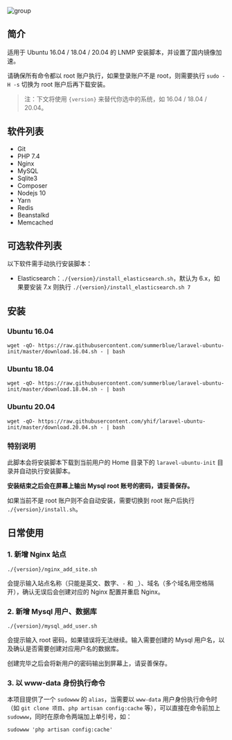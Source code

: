 
![group](https://cloud.githubusercontent.com/assets/324764/18408949/02d3cb2a-7770-11e6-96e2-54bbcfbfa1d1.png)

## 简介

适用于 Ubuntu 16.04 / 18.04 / 20.04 的 LNMP 安装脚本，并设置了国内镜像加速。

请确保所有命令都以 root 账户执行，如果登录账户不是 root，则需要执行 `sudo -H -s` 切换为 root 账户后再下载安装。

> 注：下文将使用 `{version}` 来替代你选中的系统，如 16.04 / 18.04 / 20.04。

## 软件列表

* Git
* PHP 7.4
* Nginx
* MySQL
* Sqlite3
* Composer
* Nodejs 10
* Yarn
* Redis
* Beanstalkd
* Memcached

## 可选软件列表

以下软件需手动执行安装脚本：

* Elasticsearch：`./{version}/install_elasticsearch.sh`，默认为 6.x，如果要安装 7.x 则执行 `./{version}/install_elasticsearch.sh 7`

## 安装

### Ubuntu 16.04

```
wget -qO- https://raw.githubusercontent.com/summerblue/laravel-ubuntu-init/master/download.16.04.sh - | bash
```


### Ubuntu 18.04

```
wget -qO- https://raw.githubusercontent.com/summerblue/laravel-ubuntu-init/master/download.18.04.sh - | bash
```


### Ubuntu 20.04

```
wget -qO- https://raw.githubusercontent.com/yhif/laravel-ubuntu-init/master/download.20.04.sh - | bash
```


### 特别说明

此脚本会将安装脚本下载到当前用户的 Home 目录下的 `laravel-ubuntu-init` 目录并自动执行安装脚本。

**安装结束之后会在屏幕上输出 Mysql root 账号的密码，请妥善保存。**

如果当前不是 root 账户则不会自动安装，需要切换到 root 账户后执行 `./{version}/install.sh`。

## 日常使用

### 1. 新增 Nginx 站点

```
./{version}/nginx_add_site.sh
```

会提示输入站点名称（只能是英文、数字、`-` 和 `_`）、域名（多个域名用空格隔开），确认无误后会创建对应的 Nginx 配置并重启 Nginx。

### 2. 新增 Mysql 用户、数据库

```
./{version}/mysql_add_user.sh
```

会提示输入 root 密码，如果错误将无法继续。输入需要创建的 Mysql 用户名，以及确认是否需要创建对应用户名的数据库。

创建完毕之后会将新用户的密码输出到屏幕上，请妥善保存。

### 3. 以 www-data 身份执行命令

本项目提供了一个 `sudowww` 的 `alias`，当需要以 `www-data` 用户身份执行命令时（如 `git clone 项目`、`php artisan config:cache` 等），可以直接在命令前加上 `sudowww`，同时在原命令两端加上单引号，如：

```
sudowww 'php artisan config:cache'
```
